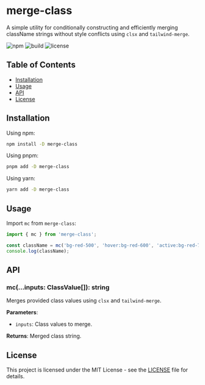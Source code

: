# merge-class

A simple utility for conditionally constructing and efficiently merging className strings without style conflicts using `clsx` and `tailwind-merge`.

![npm](https://img.shields.io/npm/v/merge-class) ![build](https://img.shields.io/github/workflow/status/your-username/merge-class/CI) ![license](https://img.shields.io/npm/l/merge-class)

## Table of Contents

- [Installation](#installation)
- [Usage](#usage)
- [API](#api)
- [License](#license)

## Installation

Using npm:

```bash
npm install -D merge-class
```

Using pnpm:

```bash
pnpm add -D merge-class
```

Using yarn:

```bash
yarn add -D merge-class
```

## Usage

Import `mc` from `merge-class`:

```typescript
import { mc } from 'merge-class';

const className = mc('bg-red-500', 'hover:bg-red-600', 'active:bg-red-700');
console.log(className);
```

## API

### mc(...inputs: ClassValue[]): string

Merges provided class values using `clsx` and `tailwind-merge`.

**Parameters**:

- `inputs`: Class values to merge.

**Returns**: Merged class string.

## License

This project is licensed under the MIT License - see the [LICENSE](LICENSE) file for details.
